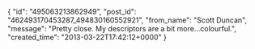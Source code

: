  {
   "id": "495063213862949",
   "post_id": "462493170453287_494830160552921",
   "from_name": "Scott Duncan",
   "message": "Pretty close. My descriptors are a bit more...colourful.",
   "created_time": "2013-03-22T17:42:12+0000"
 }
